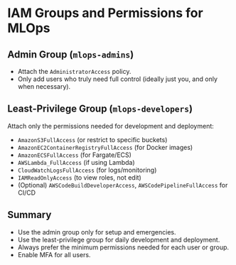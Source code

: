 # IAM Groups and Permissions for MLOps

## Admin Group (`mlops-admins`)
- Attach the `AdministratorAccess` policy.
- Only add users who truly need full control (ideally just you, and only when necessary).

## Least-Privilege Group (`mlops-developers`)
Attach only the permissions needed for development and deployment:
- `AmazonS3FullAccess` (or restrict to specific buckets)
- `AmazonEC2ContainerRegistryFullAccess` (for Docker images)
- `AmazonECSFullAccess` (for Fargate/ECS)
- `AWSLambda_FullAccess` (if using Lambda)
- `CloudWatchLogsFullAccess` (for logs/monitoring)
- `IAMReadOnlyAccess` (to view roles, not edit)
- (Optional) `AWSCodeBuildDeveloperAccess`, `AWSCodePipelineFullAccess` for CI/CD

## Summary
- Use the admin group only for setup and emergencies.
- Use the least-privilege group for daily development and deployment.
- Always prefer the minimum permissions needed for each user or group.
- Enable MFA for all users.
